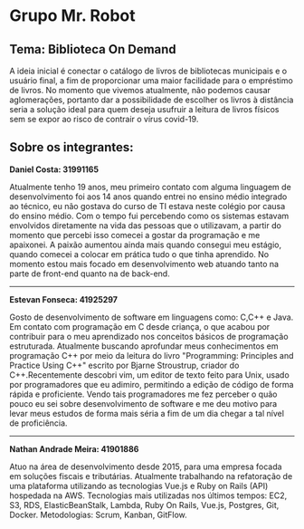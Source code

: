 # Grupo Mr. Robot

## Tema: Biblioteca On Demand

A ideia inicial é conectar o catálogo de livros de bibliotecas municipais e o usuário final, a fim de proporcionar uma maior facilidade para o empréstimo de livros. No momento que vivemos atualmente, não podemos causar aglomerações, portanto dar a possibilidade de escolher os livros à distância seria a solução ideal para quem deseja usufruir a leitura de livros físicos sem se expor ao risco de contrair o vírus covid-19.

## Sobre os integrantes:

**Daniel Costa: 31991165**

Atualmente tenho 19 anos, meu primeiro contato com alguma linguagem de desenvolvimento foi aos 14 anos quando entrei no ensino médio integrado ao técnico, eu não gostava do curso de TI estava neste colégio por causa do ensino médio. Com o tempo fui percebendo como os sistemas estavam envolvidos diretamente na vida das pessoas que o utilizavam, a partir do momento que percebi isso comecei a gostar da programação e me apaixonei. A paixão aumentou ainda mais quando consegui meu estágio, quando comecei a colocar em prática tudo o que tinha aprendido. No momento estou mais focado em desenvolvimento web atuando tanto na parte de front-end quanto na de back-end.

***

**Estevan Fonseca: 41925297**

Gosto de desenvolvimento de software em linguagens como: C,C++ e Java. Em contato com programação em C desde criança, o que acabou por contribuir para o meu aprendizado nos conceitos básicos de programação estruturada. Atualmente buscando aprofundar meus conhecimentos em programação C++ por meio da leitura do livro "Programming: Principles and Practice Using C++" escrito por Bjarne Stroustrup, criador do C++.Recentemente descobri vim, um editor de texto feito para Unix, usado por programadores que eu adimiro, permitindo a edição de código de forma rápida e proficiente. Vendo tais programadores me fez perceber o quão pouco eu sei sobre desenvolvimento de software e me deu motivo para levar meus estudos de forma mais séria a fim de um dia chegar a tal nível de proficiência.

***

**Nathan Andrade Meira: 41901886**

Atuo na área de desenvolvimento desde 2015, para uma empresa focada em soluções fiscais e tributárias. Atualmente trabalhando na refatoração de uma plataforma utilizando as tecnologias Vue.js e Ruby on Rails (API) hospedada na AWS. Tecnologias mais utilizadas nos últimos tempos: EC2, S3, RDS, ElasticBeanStalk, Lambda, Ruby On Rails, Vue.js, Postgres, Git, Docker. Metodologias: Scrum, Kanban, GitFlow.
